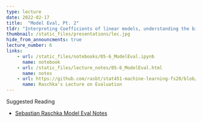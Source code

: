 ```yaml
---
type: lecture
date: 2022-02-17
title:  "Model Eval, Pt. 2"
tldr: "Interpreting Coefficients of linear models, understanding the bias/variance tradeoff in code"
thumbnail: /static_files/presentations/lec.jpg
hide_from_announcments: true
lecture_number: 6
links: 
    - url: /static_files/notebooks/05-6_ModelEval.ipynb
      name: notebook
    - url: /static_files/lecture_notes/05-6_ModelEval.html
      name: notes
    - url: https://github.com/rasbt/stat451-machine-learning-fs20/blob/master/L09/09-eval2-ci__slides.pdf
      name: Raschka's Lecture on Evaluation
---
```


Suggested Reading
- [Sebastian Raschka Model Eval Notes](https://github.com/rasbt/stat451-machine-learning-fs20/blob/master/L09/09-eval2-ci__notes.pdf)